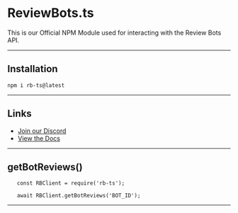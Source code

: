 # ReviewBots.ts
This is our Official NPM Module used for interacting with the Review Bots API.

--- 

## Installation
`npm i rb-ts@latest`

---

## Links

- [Join our Discord](https://reviewbots.xyz/discord)
- [View the Docs](https://docs.reviewbots.xyz)

---

## getBotReviews()
```js:title=Discord.js%20v13
   const RBClient = require('rb-ts');

   await RBClient.getBotReviews('BOT_ID');
```

---